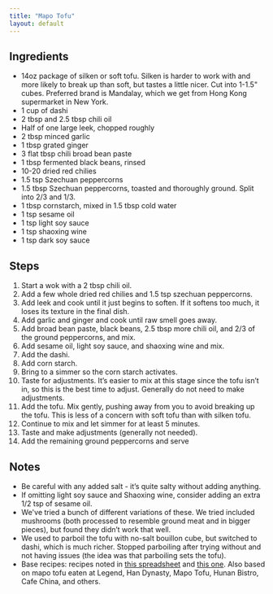 ```yaml
---
title: "Mapo Tofu"
layout: default
---
```


## Ingredients

- 14oz package of silken or soft tofu. Silken is harder to work with and more
  likely to break up than soft, but tastes a little nicer. Cut into 1-1.5"
  cubes. Preferred brand is Mandalay, which we get from Hong Kong supermarket in
  New York.
- 1 cup of dashi
- 2 tbsp and 2.5 tbsp chili oil
- Half of one large leek, chopped roughly
- 2 tbsp minced garlic
- 1 tbsp grated ginger
- 3 flat tbsp chili broad bean paste
- 1 tbsp fermented black beans, rinsed
- 10-20 dried red chilies
- 1.5 tsp Szechuan peppercorns
- 1.5 tbsp Szechuan peppercorns, toasted and thoroughly ground. Split into 2/3
  and 1/3.
- 1 tbsp cornstarch, mixed in 1.5 tbsp cold water
- 1 tsp sesame oil
- 1 tsp light soy sauce
- 1 tsp shaoxing wine
- 1 tsp dark soy sauce

## Steps
1. Start a wok with a 2 tbsp chili oil.
1. Add a few whole dried red chilies and 1.5 tsp szechuan peppercorns.
1. Add leek and cook until it just begins to soften. If it softens too much, it loses its texture in the final dish.
1. Add garlic and ginger and cook until raw smell goes away.
1. Add broad bean paste, black beans, 2.5 tbsp more chili oil, and 2/3 of the ground peppercorns, and mix.
1. Add sesame oil, light soy sauce, and shaoxing wine and mix.
1. Add the dashi.
1. Add corn starch.
1. Bring to a simmer so the corn starch activates.
1. Taste for adjustments. It’s easier to mix at this stage since the tofu isn’t in, so this is the best time to adjust. Generally do not need to make adjustments.
1. Add the tofu. Mix gently, pushing away from you to avoid breaking up the tofu. This is less of a concern with soft tofu than with silken tofu.
1. Continue to mix and let simmer for at least 5 minutes.
1. Taste and make adjustments (generally not needed).
1. Add the remaining ground peppercorns and serve

## Notes
- Be careful with any added salt - it’s quite salty without adding anything.
- If omitting light soy sauce and Shaoxing wine, consider adding an extra 1/2 tsp of sesame oil.
- We've tried a bunch of different variations of these. We tried included mushrooms (both processed to resemble ground meat and in bigger pieces), but found they didn’t work that well.
- We used to parboil the tofu with no-salt bouillon cube, but switched to dashi, which is much richer. Stopped parboiling after trying without and not having issues (the idea was that parboiling sets the tofu).
- Base recipes: recipes noted in [this spreadsheet](https://docs.google.com/spreadsheets/d/1saUuPelSsTIJWKTncP2fn6tBCzwLE8myKF9yE_5jIQA/edit#gid=0) and [this one](https://thewoksoflife.com/ma-po-tofu-real-deal/). Also based on mapo tofu eaten at Legend, Han Dynasty, Mapo Tofu, Hunan Bistro, Cafe China, and others.

